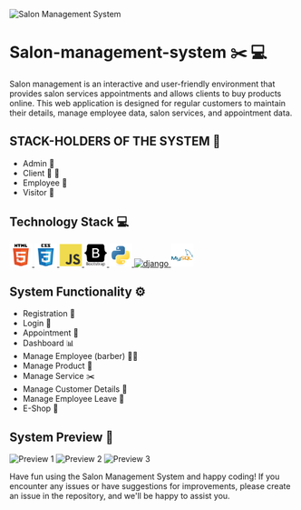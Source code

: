 ![Salon Management System](https://github.com/virugama/Salon-management-system/assets/89926772/19c2e716-6f98-4626-ae70-b17a9796f694)

# Salon-management-system :scissors: :computer:

Salon management is an interactive and user-friendly environment that provides salon services appointments and allows clients to buy products online. This web application is designed for regular customers to maintain their details, manage employee data, salon services, and appointment data.

## STACK-HOLDERS OF THE SYSTEM :busts_in_silhouette:

- Admin :crown:
- Client :man: :woman:
- Employee :barber:
- Visitor :bust_in_silhouette:

## Technology Stack :computer:

<p align="left">
  <a href="https://www.w3.org/html/" target="_blank" rel="noreferrer">
    <img src="https://raw.githubusercontent.com/devicons/devicon/master/icons/html5/html5-original-wordmark.svg" alt="html5" width="40" height="40"/> </a> 
  <a href="https://www.w3schools.com/css/" target="_blank" rel="noreferrer"> 
    <img src="https://raw.githubusercontent.com/devicons/devicon/master/icons/css3/css3-original-wordmark.svg" alt="css3" width="40" height="40"/> </a>
  <a href="https://developer.mozilla.org/en-US/docs/Web/JavaScript" target="_blank" rel="noreferrer">
    <img src="https://raw.githubusercontent.com/devicons/devicon/master/icons/javascript/javascript-original.svg" alt="javascript" width="40" height="40"/> </a>
  <a href="https://getbootstrap.com" target="_blank" rel="noreferrer"> 
    <img src="https://raw.githubusercontent.com/devicons/devicon/master/icons/bootstrap/bootstrap-plain-wordmark.svg" alt="bootstrap" width="40" height="40"/> </a> 
  <a href="https://www.python.org" target="_blank" rel="noreferrer"> 
    <img src="https://raw.githubusercontent.com/devicons/devicon/master/icons/python/python-original.svg" alt="python" width="40" height="40"/> </a> 
  <a href="https://www.djangoproject.com/" target="_blank" rel="noreferrer"> 
    <img src="https://cdn.worldvectorlogo.com/logos/django.svg" alt="django" width="40" height="40"/> </a>
  <a href="https://www.mysql.com/" target="_blank" rel="noreferrer">
    <img src="https://raw.githubusercontent.com/devicons/devicon/master/icons/mysql/mysql-original-wordmark.svg" alt="mysql" width="40" height="40"/> </a> 
</p>


## System Functionality :gear:

- Registration :pencil:
- Login :key:
- Appointment :calendar:
- Dashboard :bar_chart:
- Manage Employee (barber) :technologist:
- Manage Product :shopping_cart:
- Manage Service :scissors:
- Manage Customer Details :busts_in_silhouette:
- Manage Employee Leave :calendar:
- E-Shop :shopping_cart:

## System Preview :eyes:

![Preview 1](https://github.com/virugama/Salon-management-system/assets/89926772/3c40ef72-71e1-424c-87c8-444dbe5523f9)
![Preview 2](https://github.com/virugama/Salon-management-system/assets/89926772/dc07454c-7882-47ca-921c-2774cf6e39d9)
![Preview 3](https://github.com/virugama/Salon-management-system/assets/89926772/1dd99e89-5fdf-4c5a-b888-50e8c0e670b3)

Have fun using the Salon Management System and happy coding! If you encounter any issues or have suggestions for improvements, please create an issue in the repository, and we'll be happy to assist you.
